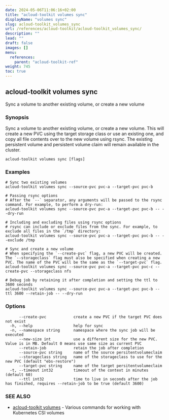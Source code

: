 ```yaml
---
date: 2024-05-06T11:06:16+02:00
title: "acloud-toolkit volumes sync"
displayName: "volumes sync"
slug: acloud-toolkit_volumes_sync
url: /references/acloud-toolkit/acloud-toolkit_volumes_sync/
description: ""
lead: ""
draft: false
images: []
menu:
  references:
    parent: "acloud-toolkit-ref"
weight: 745
toc: true
---
```

## acloud-toolkit volumes sync

Sync a volume to another existing volume, or create a new volume

### Synopsis

Sync a volume to another existing volume, or create a new volume. This will create a new PVC using the target storage class or use an existing one, and copy all file contents over to the new volume using rsync. The existing persistent volume and persistent volume claim will remain available in the cluster.

```
acloud-toolkit volumes sync [flags]
```

### Examples

```
# Sync two existing volumes
acloud-toolkit volumes sync --source-pvc pvc-a --target-pvc pvc-b

# Passing rsync options
# After the `--` separator, any arguments will be passed to the rsync command. For example, to perform a dry-run:
acloud-toolkit volumes sync --source-pvc pvc-a --target-pvc pvc-b -- --dry-run

# Including and excluding files using rsync options
# rsync can include or exclude files from the sync. For example, to exclude all files in the `/tmp` directory:
acloud-toolkit volumes sync --source-pvc pvc-a --target-pvc pvc-b -- --exclude /tmp

# Sync and create a new volume
# When specifying the `--create-pvc` flag, a new PVC will be created. The `--storageclass` flag must also be specified when creating a new PVC. The name of the PVC will be the same as the `--target-pvc` flag.
acloud-toolkit volumes sync --source-pvc pvc-a --target-pvc pvc-c --create-pvc --storageclass nfs

# Debug job by retaining it after completion and setting the ttl to 3600 seconds
acloud-toolkit volumes sync --source-pvc pvc-a --target-pvc pvc-b --ttl 3600 --retain-job -- --dry-run

```

### Options

```
      --create-pvc            create a new PVC if the target PVC does not exist
  -h, --help                  help for sync
  -n, --namespace string      namespace where the sync job will be executed
      --new-size int          use a different size for the new PVC. Value is in MB. Default 0 means use same size as current PVC
      --retain-job            retain the job after completion
      --source-pvc string     name of the source persitentvolumeclaim
      --storageclass string   name of the storageclass to use for the new PVC (default "ebs-restore")
      --target-pvc string     name of the target persitentvolumeclaim
  -t, --timeout int32         timeout of the context in minutes (default 60)
      --ttl int32             time to live in seconds after the job has finished, requires --retain-job to be true (default 3600)
```

### SEE ALSO

* [acloud-toolkit volumes](/references/acloud-toolkit/acloud-toolkit_volumes/)	 - Various commands for working with Kubernetes CSI volumes

